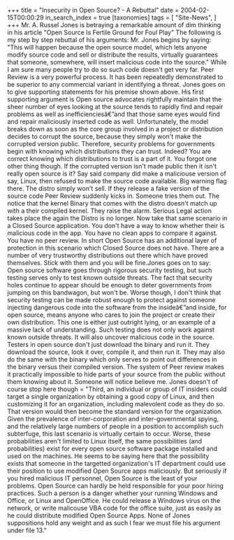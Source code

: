 +++
title = "Insecurity in Open Source? - A Rebuttal"
date = 2004-02-15T00:00:29
in_search_index = true
[taxonomies]
tags = [
"Site-News",
]
+++
Mr. A. Russel Jones is betraying a remarkable amount of dim thinking in his article "Open Source Is Fertile Ground for Foul Play" The following is my step by step rebuttal of his arguments: Mr. Jones begins by saying: "This will happen because the open source model, which lets anyone modify source code and sell or distribute the results, virtually guarantees that someone, somewhere, will insert malicious code into the source." While I am sure many people try to do so such code doesn't get very far. Peer Review is a very powerful process. It has been repeatedly demonstrated to be superior to any commercial variant in identifying a threat. Jones goes on to give supporting statements for his premise shown above. His first supporting argument is Open source advocates rightfully maintain that the sheer number of eyes looking at the source tends to rapidly find and repair problems as well as inefficienciesâ€”and that those same eyes would find and repair maliciously inserted code as well. Unfortunately, the model breaks down as soon as the core group involved in a project or distribution decides to corrupt the source, because they simply won't make the corrupted version public. Therefore, security problems for governments begin with knowing which distributions they can trust. Indeed? You are correct knowing which distributions to trust is a part of it. You forgot one other thing though. If the corrupted version isn't made public then it isn't really open source is it? Say said company did make a maliciouse version of say, Linux, then refused to make the source code available. Big warning flag there. The distro simply won't sell. If they release a fake version of the source code Peer Review suddenly kicks in. Someone tries them out. The notice that the kernel Binary that comes with the distro doesn't match up with a their compiled kernel. They raise the alarm. Serious Legal action takes place the again the Distro is no longer. Now take that same scenario in a Closed Source application. You don't have a way to know whether their is malicious code in the app. You have no clean apps to compare it against. You have no peer review. In short Open Source has an additional layer of protection in this scenario which Closed Source does not have. There are a number of very trustworthy distributions out there which have proved themselves. Stick with them and you will be fine.Jones goes on to say: Open source software goes through rigorous security testing, but such testing serves only to test known outside threats. The fact that security holes continue to appear should be enough to deter governments from jumping on this bandwagon, but won't be. Worse though, I don't think that security testing can be made robust enough to protect against someone injecting dangerous code into the software from the insideâ€”and inside, for open source, means anyone who cares to join the project or create their own distribution. This one is either just outright lying, or an example of a massive lack of understanding. Such testing does not only work against known outside threats. It will also uncover malicious code in the source. Testers in open source don't just download the binary and run it. They download the source, look it over, compile it, and then run it. They may also do the same with the binary which only serves to point out differences in the binary versus their compiled version. The system of Peer review makes it practically impossible to hide parts of your source from the public without them knowing about it. Someone will notice believe me. Jones doesn't of course stop here though = "Third, an individual or group of IT insiders could target a single organization by obtaining a good copy of Linux, and then customizing it for an organization, including malevolent code as they do so. That version would then become the standard version for the organization. Given the prevalence of inter-corporation and inter-governmental spying, and the relatively large numbers of people in a position to accomplish such subterfuge, this last scenario is virtually certain to occur. Worse, these probabilities aren't limited to Linux itself, the same possibilities (and probabilities) exist for every open source software package installed and used on the machines. He seems to be saying here that the possibility exists that someone in the targetted organization's IT department could use their position to use modified Open Source apps maliciously. But seriously if you hired malicious IT personnel, Open Source is the least of your problems. Open Source can hardly be held responsible for your poor hiring practices. Such a person is a danger whether your running Windows and Office, or Linux and OpenOffice. He could release a Windows virus on the network, or write malicouse VBA code for the office suite, just as easily as he could distribute modified Open Source Apps. None of Jones suppositions hold any weight and as such I fear we must file his argument under file 13."
